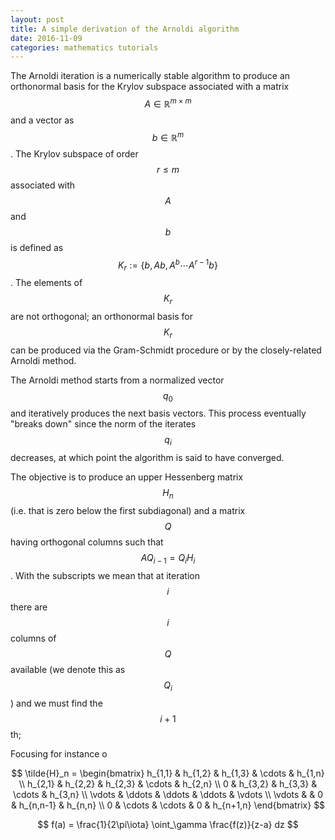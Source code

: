 ```yaml
---
layout: post
title: A simple derivation of the Arnoldi algorithm
date: 2016-11-09
categories: mathematics tutorials
---
```


The Arnoldi iteration is a numerically stable algorithm to produce an orthonormal basis for the Krylov subspace associated with a matrix $$A \in \mathbb{R}^{m \times m}$$ and a vector as $$b \in \mathbb{R}^m$$.
The Krylov subspace of order $$r \leq m$$ associated with $$A$$ and $$b$$ is defined as $$K_r := \lbrace b, Ab, A^b \cdots A^{r-1}b \rbrace$$. The elements of $$K_r$$ are not orthogonal; an orthonormal basis for $$K_r$$ can be produced via the Gram-Schmidt procedure or by the closely-related Arnoldi method.

The Arnoldi method starts from a normalized vector $$q_0$$ and iteratively produces the next basis vectors. This process eventually "breaks down" since the norm of the iterates $$q_i$$ decreases, at which point the algorithm is said to have converged.

The objective is to produce an upper Hessenberg matrix $$H_n$$ (i.e. that is zero below the first subdiagonal) and a matrix $$Q$$ having orthogonal columns such that $$A Q_{i - 1} = Q_i H_i$$.
With the subscripts we mean that at iteration $$i$$ there are $$i$$ columns of $$Q$$ available (we denote this as $$Q_{i}$$) and we must find the $$i+1$$th; 

Focusing for instance o


$$
 \tilde{H}_n = \begin{bmatrix}
   h_{1,1} & h_{1,2} & h_{1,3} & \cdots  & h_{1,n} \\
   h_{2,1} & h_{2,2} & h_{2,3} & \cdots  & h_{2,n} \\
   0       & h_{3,2} & h_{3,3} & \cdots  & h_{3,n} \\
   \vdots  & \ddots  & \ddots  & \ddots  & \vdots  \\
   \vdots  &         & 0       & h_{n,n-1} & h_{n,n} \\
   0       & \cdots  & \cdots  & 0       & h_{n+1,n}
\end{bmatrix}
$$

$$ 
f(a) = \frac{1}{2\pi\iota} \oint_\gamma \frac{f(z)}{z-a} dz
$$